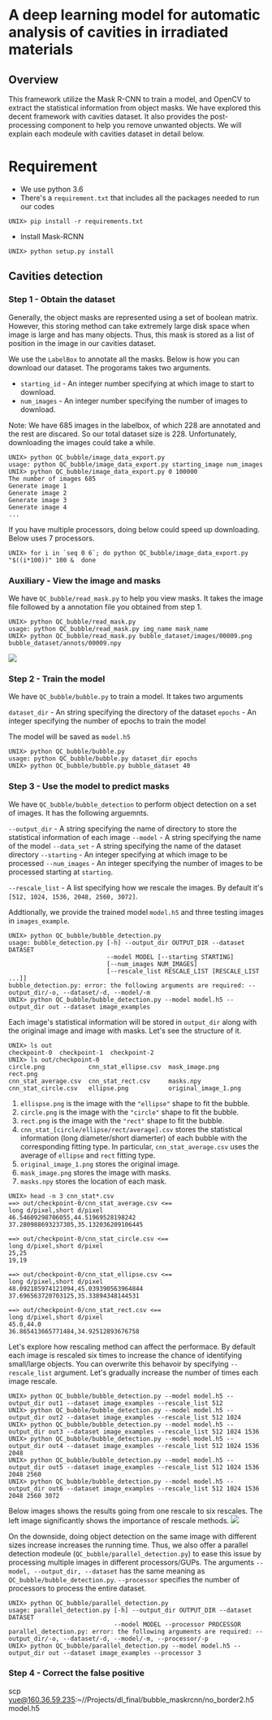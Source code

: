 # A deep learning model for automatic analysis of cavities in irradiated materials



## Overview
This framework utilize the Mask R-CNN to train a model, and OpenCV to extract the statistical information from object masks. We have explored this decent framework with cavities dataset. It also provides the post-processing component to help you remove unwanted objects. We will explain each modeule with cavities dataset in detail below.


# Requirement

- We use python 3.6
- There's a `requirement.txt` that includes all the packages needed to run our codes
```
UNIX> pip install -r requirements.txt 
```
- Install Mask-RCNN
```
UNIX> python setup.py install
```


## Cavities detection

### Step 1 - Obtain the dataset

Generally, the object masks are represented using a set of boolean matrix. However, this storing method can take extremely large disk space when image is large and has many objects. Thus, this mask is stored as a list of position in the image in our cavities dataset. 


We use the `LabelBox` to annotate all the masks. Below is how you can download our dataset. The progorams takes two arguments. 
- `starting_id` - An integer number specifying at which image to start to download. 
- `num_images` - An integer number specifying the number of images to download. 

Note: We have 685 images in the labelbox, of which 228 are annotated and the rest are discared. So our total dataset size is 228. Unfortunately, downloading the images could take a while.
```
UNIX> python QC_bubble/image_data_export.py
usage: python QC_bubble/image_data_export.py starting_image num_images
UNIX> python QC_bubble/image_data_export.py 0 100000
The number of images 685
Generate image 1
Generate image 2
Generate image 3
Generate image 4
...
```



If you have multiple processors, doing below could speed up downloading. Below uses 7 processors.
```
UNIX> for i in `seq 0 6`; do python QC_bubble/image_data_export.py "$((i*100))" 100 &  done
```
### Auxiliary - View the image and masks

We have `QC_bubble/read_mask.py` to help you view masks. It takes the image file followed by a annotation file you obtained from step 1.

```
UNIX> python QC_bubble/read_mask.py
usage: python QC_bubble/read_mask.py img_name mask_name
UNIX> python QC_bubble/read_mask.py bubble_dataset/images/00009.png bubble_dataset/annots/00009.npy 

```
![](./doc_images/view_image.png)



### Step 2 - Train the model

We have `QC_bubble/bubble.py` to train a model. It takes two arguments

`dataset_dir` - An string specifying the directory of the dataset
`epochs` - An integer specifying the number of epochs to train the model

The model will be saved as `model.h5`

```
UNIX> python QC_bubble/bubble.py 
usage: python QC_bubble/bubble.py dataset_dir epochs
UNIX> python QC_bubble/bubble.py bubble_dataset 40
```


### Step 3 - Use the model to predict masks

We have `QC_bubble/bubble_detection` to perform object detection on a set of images. It has the following arguemnts.

`--output_dir` - A string specifying the name of directory to store the statistical information of each image
`--model` - A string specifying the name of the model
`--data_set` - A string specifying the name of the dataset directory
`--starting` - An integer specifying at which image to be processed
`--num_images` - An integer specifying the number of images to be processed starting at `starting`.

`--rescale_list` - A list specifying how we rescale the images. By default it's `[512, 1024, 1536, 2048, 2560, 3072]`.


Addtionally, we provide the trained model `model.h5` and three testing images in `images_example`.

```
UNIX> python QC_bubble/bubble_detection.py 
usage: bubble_detection.py [-h] --output_dir OUTPUT_DIR --dataset DATASET
                           --model MODEL [--starting STARTING]
                           [--num_images NUM_IMAGES]
                           [--rescale_list RESCALE_LIST [RESCALE_LIST ...]]
bubble_detection.py: error: the following arguments are required: --output_dir/-o, --dataset/-d, --model/-m
UNIX> python QC_bubble/bubble_detection.py --model model.h5 --output_dir out --dataset image_examples
```



Each image's statistical information will be stored in `output_dir` along with the original image and image with masks. Let's see the structure of it.
```
UNIX> ls out
checkpoint-0  checkpoint-1  checkpoint-2
UNIX> ls out/checkpoint-0
circle.png            cnn_stat_ellipse.csv  mask_image.png        rect.png
cnn_stat_average.csv  cnn_stat_rect.csv     masks.npy
cnn_stat_circle.csv   ellipse.png           original_image_1.png
``` 

1. `ellispse.png` is the image with the `"ellipse"` shape to fit the bubble.
2. `circle.png` is the image with the `"circle"` shape to fit the bubble.
3. `rect.png` is the image with the `"rect"` shape to fit the bubble.
4. `cnn_stat_[circle/ellipse/rect/average].csv` stores the statistical information (long diameter/short diamerter) of each bubble with the corresponding fitting type. In particular, `cnn_stat_average.csv` uses the average of `ellipse` and `rect` fitting type.
5. `original_image_1.png` stores the original image.
6. `mask_image.png` stores the image with masks.
7. `masks.npy` stores the location of each mask.

```
UNIX> head -n 3 cnn_stat*.csv
==> out/checkpoint-0/cnn_stat_average.csv <==
long d/pixel,short d/pixel
46.54609298706055,44.51969528198242
37.280988693237305,35.132036209106445

==> out/checkpoint-0/cnn_stat_circle.csv <==
long d/pixel,short d/pixel
25,25
19,19

==> out/checkpoint-0/cnn_stat_ellipse.csv <==
long d/pixel,short d/pixel
48.092185974121094,45.039390563964844
37.696563720703125,35.33894348144531

==> out/checkpoint-0/cnn_stat_rect.csv <==
long d/pixel,short d/pixel
45.0,44.0
36.865413665771484,34.92512893676758
```


Let's explore how rescaling method can affect the performace.
By default each image is rescaled six times to increase the chance of identifying small/large objects. You can overwrite this behavoir by specifying `--rescale_list` argument. Let's gradually increase the number of times each image rescale.

```
UNIX> python QC_bubble/bubble_detection.py --model model.h5 --output_dir out1 --dataset image_examples --rescale_list 512
UNIX> python QC_bubble/bubble_detection.py --model model.h5 --output_dir out2 --dataset image_examples --rescale_list 512 1024
UNIX> python QC_bubble/bubble_detection.py --model model.h5 --output_dir out3 --dataset image_examples --rescale_list 512 1024 1536
UNIX> python QC_bubble/bubble_detection.py --model model.h5 --output_dir out4 --dataset image_examples --rescale_list 512 1024 1536 2048
UNIX> python QC_bubble/bubble_detection.py --model model.h5 --output_dir out5 --dataset image_examples --rescale_list 512 1024 1536 2048 2560
UNIX> python QC_bubble/bubble_detection.py --model model.h5 --output_dir out6 --dataset image_examples --rescale_list 512 1024 1536 2048 2560 3072

```
Below images shows the results going from one rescale to six rescales. The left image significantly shows the importance of rescale methods.
![](./doc_images/rescale.png)


On the downside, doing object detection on the same image with different sizes increase increases the running time. Thus, we also offer a parallel detection modeule (`QC_bubble/parallel_detection.py`) to ease this issue by processing multiple images in different processors/GUPs. The arguments `--model, --output_dir, --dataset` has the same meaning as `QC_bubble/bubble_detection.py`. `--processor` specifies the number of processors to process the entire dataset.

```
UNIX> python QC_bubble/parallel_detection.py 
usage: parallel_detection.py [-h] --output_dir OUTPUT_DIR --dataset DATASET
                             --model MODEL --processor PROCESSOR
parallel_detection.py: error: the following arguments are required: --output_dir/-o, --dataset/-d, --model/-m, --processor/-p
UNIX> python QC_bubble/parallel_detection.py --model model.h5 --output_dir out --dataset image_examples --processor 3
```


### Step 4 - Correct the false positive


 scp yue@160.36.59.235:~//Projects/dl_final/bubble_maskrcnn/no_border2.h5 model.h5